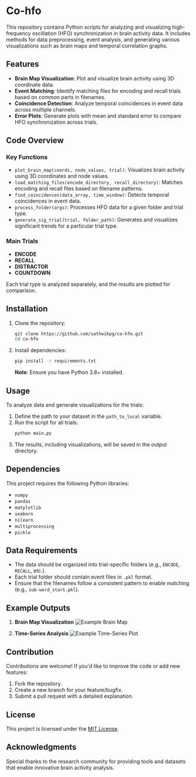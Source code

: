 # Co-hfo

This repository contains Python scripts for analyzing and visualizing high-frequency oscillation (HFO) synchronization in brain activity data. It includes methods for data preprocessing, event analysis, and generating various visualizations such as brain maps and temporal correlation graphs.

## Features

- **Brain Map Visualization**: Plot and visualize brain activity using 3D coordinate data.
- **Event Matching**: Identify matching files for encoding and recall trials based on common parts in filenames.
- **Coincidence Detection**: Analyze temporal coincidences in event data across multiple channels.
- **Error Plots**: Generate plots with mean and standard error to compare HFO synchronization across trials.

## Code Overview

### Key Functions
- `plot_brain_map(coords, node_values, trial)`: Visualizes brain activity using 3D coordinates and node values.
- `load_matching_files(encode_directory, recall_directory)`: Matches encoding and recall files based on filename patterns.
- `find_coincidences(data_array, time_window)`: Detects temporal coincidences in event data.
- `process_folder(args)`: Processes HFO data for a given folder and trial type.
- `generate_sig_trial(trial, folder_path)`: Generates and visualizes significant trends for a particular trial type.

### Main Trials
- **ENCODE**
- **RECALL**
- **DISTRACTOR**
- **COUNTDOWN**

Each trial type is analyzed separately, and the results are plotted for comparison.

## Installation

1. Clone the repository:
   ```bash
   git clone https://github.com/sathwikpg/co-hfo.git
   cd co-hfo
   ```

2. Install dependencies:
   ```bash
   pip install -r requirements.txt
   ```
   **Note**: Ensure you have Python 3.8+ installed.

## Usage

To analyze data and generate visualizations for the trials:
1. Define the path to your dataset in the `path_to_local` variable.
2. Run the script for all trials:
   ```bash
   python main.py
   ```
3. The results, including visualizations, will be saved in the output directory.

## Dependencies

This project requires the following Python libraries:
- `numpy`
- `pandas`
- `matplotlib`
- `seaborn`
- `nilearn`
- `multiprocessing`
- `pickle`

## Data Requirements

- The data should be organized into trial-specific folders (e.g., `ENCODE`, `RECALL`, etc.).
- Each trial folder should contain event files in `.pkl` format.
- Ensure that the filenames follow a consistent pattern to enable matching (e.g., `sub-word_start.pkl`).

## Example Outputs

1. **Brain Map Visualization**
   ![Example Brain Map](example_images/brain_map.png)

2. **Time-Series Analysis**
   ![Example Time-Series Plot](example_images/time_series.png)

## Contribution

Contributions are welcome! If you'd like to improve the code or add new features:
1. Fork the repository.
2. Create a new branch for your feature/bugfix.
3. Submit a pull request with a detailed explanation.

## License

This project is licensed under the [MIT License](LICENSE).

## Acknowledgments

Special thanks to the research community for providing tools and datasets that enable innovative brain activity analysis.
